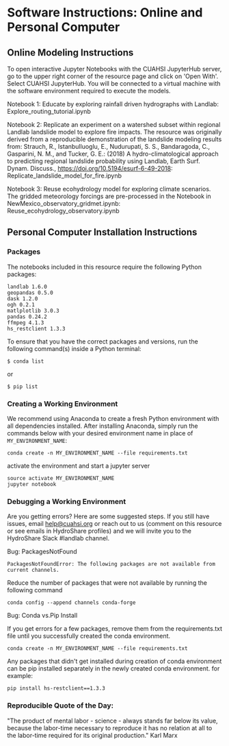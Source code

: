 # Software Instructions: Online and Personal Computer

## Online Modeling Instructions 

To open interactive Jupyter Notebooks with the CUAHSI JupyterHub server, go to the upper right corner of the resource page and click on 'Open With'. Select CUAHSI JupyterHub.  You will be connected to a virtual machine with the software environment required to execute the models.

Notebook 1: Educate by exploring rainfall driven hydrographs with Landlab: Explore_routing_tutorial.ipynb

Notebook 2: Replicate an experiment on a watershed subset within regional Landlab landslide model to explore fire impacts. The resource was originally derived from a reproducible demonstration of the landslide modeling results from: Strauch, R., Istanbulluoglu, E., Nudurupati, S. S., Bandaragoda, C., Gasparini, N. M., and Tucker, G. E.: (2018) A hydro-climatological approach to predicting regional landslide probability using Landlab, Earth Surf. Dynam. Discuss., https://doi.org/10.5194/esurf-6-49-2018:  Replicate_landslide_model_for_fire.ipynb

Notebook 3: Reuse ecohydrology model for exploring climate scenarios. The gridded meteorology forcings are pre-processed in the Notebook in NewMexico_observatory_gridmet.ipynb: Reuse_ecohydrology_observatory.ipynb

## Personal Computer Installation Instructions 

### Packages

The notebooks included in this resource require the following Python packages:

```
landlab 1.6.0
geopandas 0.5.0
dask 1.2.0
ogh 0.2.1
matlplotlib 3.0.3
pandas 0.24.2
ffmpeg 4.1.3
hs_restclient 1.3.3
```

To ensure that you have the correct packages and versions, run the following command(s) inside a Python terminal:

```
$ conda list
```

or 

```
$ pip list
```

### Creating a Working Environment

We recommend using Anaconda to create a fresh Python environment with all dependencies installed. After installing Anaconda, simply run the commands below with your desired environment name in place of `MY_ENVIRONMENT_NAME`:

```
conda create -n MY_ENVIRONMENT_NAME --file requirements.txt
```

activate the environment and start a jupyter server

```
source activate MY_ENVIRONMENT_NAME
jupyter notebook
```
### Debugging a Working Environment
Are you getting errors?  Here are some suggested steps. If you still have issues, email help@cuahsi.org or reach out to us (comment on this resource or see emails in HydroShare profiles) and we will invite you to the HydroShare Slack #landlab channel. 

Bug: PackagesNotFound

```
PackagesNotFoundError: The following packages are not available from current channels.
```

Reduce the number of packages that were not available by running the following command

```
conda config --append channels conda-forge
```

Bug: Conda vs.Pip Install

If you get errors for a few packages, remove them from the requirements.txt file until you successfully created the conda environment.

```
conda create -n MY_ENVIRONMENT_NAME --file requirements.txt
```

Any packages that didn't get installed during creation of conda environment can be pip installed separately in the newly created conda environment.
for example: 

```
pip install hs-restclient==1.3.3
```

### Reproducible Quote of the Day:

"The product of mental labor - science - always stands far below its value, because the labor-time necessary to reproduce it has no relation at all to the labor-time required for its original production."  Karl Marx



